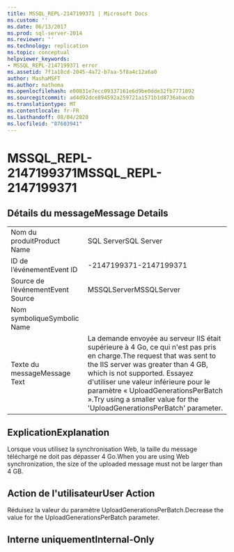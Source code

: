 ```yaml
---
title: MSSQL_REPL-2147199371 | Microsoft Docs
ms.custom: ''
ms.date: 06/13/2017
ms.prod: sql-server-2014
ms.reviewer: ''
ms.technology: replication
ms.topic: conceptual
helpviewer_keywords:
- MSSQL_REPL-2147199371 error
ms.assetid: 7f1a18cd-2045-4a72-b7aa-5f8a4c12a6a0
author: MashaMSFT
ms.author: mathoma
ms.openlocfilehash: e00831e7ecc09337161e6d9be0dde32fb7771892
ms.sourcegitcommit: ad4d92dce894592a259721a1571b1d8736abacdb
ms.translationtype: MT
ms.contentlocale: fr-FR
ms.lasthandoff: 08/04/2020
ms.locfileid: "87603941"
---
```

# <a name="mssql_repl-2147199371"></a><span data-ttu-id="b1811-102">MSSQL_REPL-2147199371</span><span class="sxs-lookup"><span data-stu-id="b1811-102">MSSQL_REPL-2147199371</span></span>
    
## <a name="message-details"></a><span data-ttu-id="b1811-103">Détails du message</span><span class="sxs-lookup"><span data-stu-id="b1811-103">Message Details</span></span>  
  
|||  
|-|-|  
|<span data-ttu-id="b1811-104">Nom du produit</span><span class="sxs-lookup"><span data-stu-id="b1811-104">Product Name</span></span>|<span data-ttu-id="b1811-105">SQL Server</span><span class="sxs-lookup"><span data-stu-id="b1811-105">SQL Server</span></span>|  
|<span data-ttu-id="b1811-106">ID de l’événement</span><span class="sxs-lookup"><span data-stu-id="b1811-106">Event ID</span></span>|<span data-ttu-id="b1811-107">-2147199371</span><span class="sxs-lookup"><span data-stu-id="b1811-107">-2147199371</span></span>|  
|<span data-ttu-id="b1811-108">Source de l’événement</span><span class="sxs-lookup"><span data-stu-id="b1811-108">Event Source</span></span>|<span data-ttu-id="b1811-109">MSSQLServer</span><span class="sxs-lookup"><span data-stu-id="b1811-109">MSSQLServer</span></span>|  
|<span data-ttu-id="b1811-110">Nom symbolique</span><span class="sxs-lookup"><span data-stu-id="b1811-110">Symbolic Name</span></span>||  
|<span data-ttu-id="b1811-111">Texte du message</span><span class="sxs-lookup"><span data-stu-id="b1811-111">Message Text</span></span>|<span data-ttu-id="b1811-112">La demande envoyée au serveur IIS était supérieure à 4 Go, ce qui n'est pas pris en charge.</span><span class="sxs-lookup"><span data-stu-id="b1811-112">The request that was sent to the IIS server was greater than 4 GB, which is not supported.</span></span> <span data-ttu-id="b1811-113">Essayez d'utiliser une valeur inférieure pour le paramètre « UploadGenerationsPerBatch ».</span><span class="sxs-lookup"><span data-stu-id="b1811-113">Try using a smaller value for the 'UploadGenerationsPerBatch' parameter.</span></span>|  
  
## <a name="explanation"></a><span data-ttu-id="b1811-114">Explication</span><span class="sxs-lookup"><span data-stu-id="b1811-114">Explanation</span></span>  
 <span data-ttu-id="b1811-115">Lorsque vous utilisez la synchronisation Web, la taille du message téléchargé ne doit pas dépasser 4 Go.</span><span class="sxs-lookup"><span data-stu-id="b1811-115">When you are using Web synchronization, the size of the uploaded message must not be larger than 4 GB.</span></span>  
  
## <a name="user-action"></a><span data-ttu-id="b1811-116">Action de l'utilisateur</span><span class="sxs-lookup"><span data-stu-id="b1811-116">User Action</span></span>  
 <span data-ttu-id="b1811-117">Réduisez la valeur du paramètre UploadGenerationsPerBatch.</span><span class="sxs-lookup"><span data-stu-id="b1811-117">Decrease the value for the UploadGenerationsPerBatch parameter.</span></span>  
  
## <a name="internal-only"></a><span data-ttu-id="b1811-118">Interne uniquement</span><span class="sxs-lookup"><span data-stu-id="b1811-118">Internal-Only</span></span>  
  
